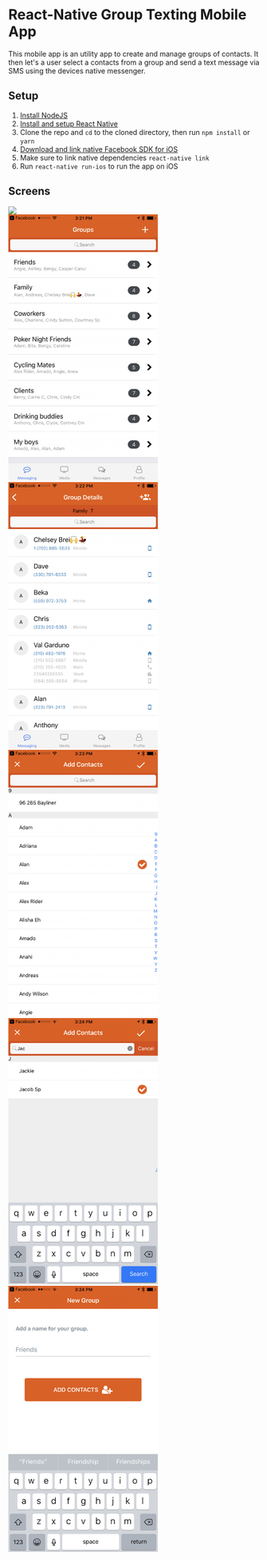 # React-Native Group Texting Mobile App

This mobile app is an utility app to create and manage groups of contacts. It then let's a user select a contacts from a group and send a text message via SMS using the devices native messenger.


## Setup
1. [Install NodeJS](https://nodejs.org/en/)
2. [Install and setup React Native](https://facebook.github.io/react-native/docs/getting-started.html)
3. Clone the repo and `cd` to the cloned directory, then run `npm install` or `yarn`
4. [Download and link native Facebook SDK for iOS](https://developers.facebook.com/docs/ios/getting-started/)
5. Make sure to link native dependencies `react-native link`
4. Run `react-native run-ios` to run the app on iOS

## Screens
<img src="/screenshots/1.PNG" width="300" style="float:left;" />
<img src="/screenshots/2.PNG" width="300">
<img src="/screenshots/3.PNG" width="300">
<img src="/screenshots/4.PNG" width="300">
<img src="/screenshots/5.PNG" width="300">
<img src="/screenshots/6.PNG" width="300">
